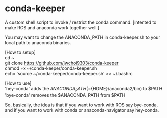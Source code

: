 # conda-keeper
A custom shell script to invoke / restrict the conda command.
[intented to make ROS and anaconda work together well.]

You may want to change the ANACONDA_PATH in conda-keeper.sh to your local path to anaconda binaries.
  
[How to setup]  
cd ~  
git clone https://github.com/jwchoi9303/conda-keeper  
chmod +x ~/conda-keeper/conda-keeper.sh  
echo 'source ~/conda-keeper/conda-keeper.sh' >> ~/.bashrc  
  
[How to use]  
'hey-conda' adds the $ANACONDA_PATH(=${HOME}/anaconda2/bin) to $PATH  
'bye-conda' removes the $ANACONDA_PATH from $PATH  

So, basically, the idea is that if you want to work with ROS say bye-conda, and if you want to work with conda or anaconda-navigator say hey-conda.
